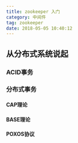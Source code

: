 ```yaml
---
title: zookeeper 入门
category: 中间件 
tag: zookeeper 
date: 2018-05-05 10:40:12
---
```


## 从分布式系统说起

### ACID事务

### 分布式事务

#### CAP理论

#### BASE理论

#### POXOS协议